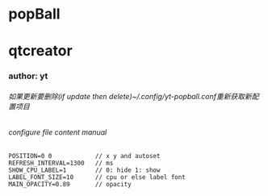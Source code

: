 # popBall
# qtcreator
### author: yt

###### 如果更新要删除(if update then delete)~/.config/yt-popball.conf重新获取新配置项目

###### configure file content manual
```
POSITION=0 0            // x y and autoset
REFRESH_INTERVAL=1300   // ms
SHOW_CPU_LABEL=1        // 0: hide 1: show
LABEL_FONT_SIZE=10      // cpu or else label font
MAIN_OPACITY=0.89       // opacity
```
